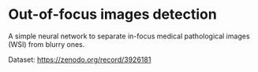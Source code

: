 # Out-of-focus images detection
A simple neural network to separate in-focus medical pathological images (WSI) from blurry ones.

Dataset: https://zenodo.org/record/3926181
